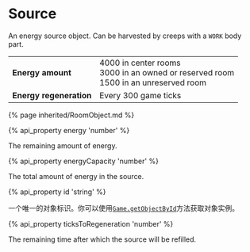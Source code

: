 # Source
 
An energy source object. Can be harvested by creeps with a `WORK` body part.

<table class="table gameplay-info">
    <tbody>
    <tr>
        <td><strong>Energy amount</strong></td>
        <td>4000 in center rooms<br />3000 in an owned or reserved room<br />1500 in an unreserved room</td>
    </tr>
    <tr>
        <td><strong>Energy regeneration</strong></td>
        <td>Every 300 game ticks</td>
    </tr>
    </tbody>
</table>

{% page inherited/RoomObject.md %}

{% api_property energy 'number' %}



The remaining amount of energy.



{% api_property energyCapacity 'number' %}



The total amount of energy in the source.



{% api_property id 'string' %}



一个唯一的对象标识。你可以使用<a href="#Game.getObjectById"><code>Game.getObjectById</code></a>方法获取对象实例。



{% api_property ticksToRegeneration 'number' %}



The remaining time after which the source will be refilled.


